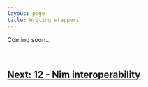 ```yaml
---
layout: page
title: Writing wrappers
---
```


Coming soon...

<br>

## [Next: 12 - Nim interoperability](12_nim_interop.md)